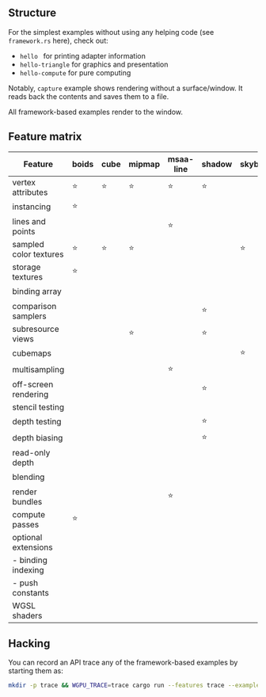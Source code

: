 ## Structure

For the simplest examples without using any helping code (see `framework.rs` here), check out:
  - `hello ` for printing adapter information
  - `hello-triangle` for graphics and presentation
  - `hello-compute` for pure computing

Notably, `capture` example shows rendering without a surface/window. It reads back the contents and saves them to a file.

All framework-based examples render to the window.

## Feature matrix
| Feature                | boids  | cube   | mipmap | msaa-line | shadow | skybox | texture-arrays | water  |
| ---------------------- | ------ | ------ | ------ | --------- | ------ | ------ | -------------- | ------ |
| vertex attributes      | :star: | :star: | :star: | :star:    | :star: |        | :star:         | :star: |
| instancing             | :star: |        |        |           |        |        |                |        |
| lines and points       |        |        |        | :star:    |        |        |                |        |
| sampled color textures | :star: | :star: | :star: |           |        | :star: | :star:         | :star: |
| storage textures       | :star: |        |        |           |        |        |                |        |
| binding array          |        |        |        |           |        |        | :star:         |        |
| comparison samplers    |        |        |        |           | :star: |        |                |        |
| subresource views      |        |        | :star: |           | :star: |        |                |        |
| cubemaps               |        |        |        |           |        | :star: |                |        |
| multisampling          |        |        |        | :star:    |        |        |                |        |
| off-screen rendering   |        |        |        |           | :star: |        |                | :star: |
| stencil testing        |        |        |        |           |        |        |                |        |
| depth testing          |        |        |        |           | :star: |        |                | :star: |
| depth biasing          |        |        |        |           | :star: |        |                |        |
| read-only depth        |        |        |        |           |        |        |                | :star: |
| blending               |        |        |        |           |        |        |                | :star: |
| render bundles         |        |        |        | :star:    |        |        |                | :star: |
| compute passes         | :star: |        |        |           |        |        |                |        |
| optional extensions    |        |        |        |           |        |        | :star:         |        |
| - binding indexing     |        |        |        |           |        |        | :star:         |        |
| - push constants       |        |        |        |           |        |        | :star:         |        |
| WGSL shaders           |        |        |        |           |        |        |                |        |

## Hacking

You can record an API trace any of the framework-based examples by starting them as:
```sh
mkdir -p trace && WGPU_TRACE=trace cargo run --features trace --example <example-name>
```
